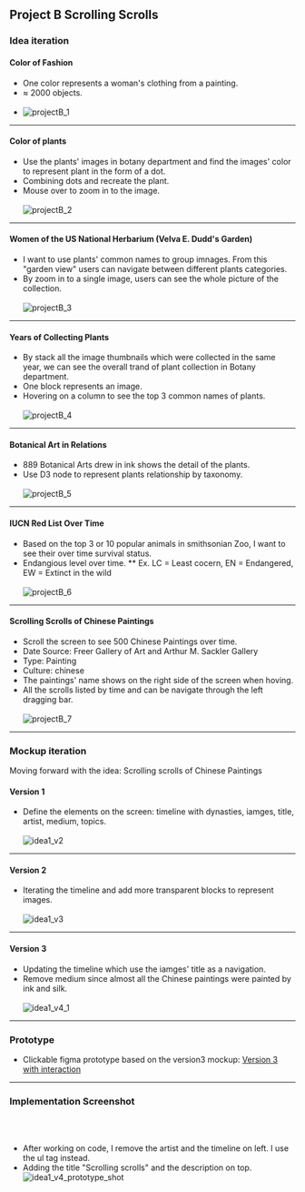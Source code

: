 ## Project B Scrolling Scrolls
### Idea iteration
#### Color of Fashion
* One color represents a woman's clothing from a painting.
* ≈ 2000 objects.
<br></br>
* ![projectB_1](https://user-images.githubusercontent.com/6037803/138577449-edc0d1ba-690c-41bc-bccd-8118a63f37c1.jpg)
- - - -
#### Color of plants
* Use the plants' images in botany department and find the images' color to represent plant in the form of a dot.
* Combining dots and recreate the plant.
* Mouse over to zoom in to the image.
<br></br>
  ![projectB_2](https://user-images.githubusercontent.com/6037803/138577508-b1bda20f-5f41-481a-9b80-c60a16780e7c.jpg)
- - - -
#### Women of the US National Herbarium (Velva E. Dudd's Garden)
* I want to use plants' common names to group imnages. From this "garden view" users can navigate between different plants categories.
* By zoom in to a single image, users can see the whole picture of the collection.
<br></br>
  ![projectB_3](https://user-images.githubusercontent.com/6037803/138577512-ac8edea4-a572-4ae4-a727-675648d9549d.jpg)
- - - -
#### Years of Collecting Plants
* By stack all the image thumbnails which were collected in the same year, we can see the overall trand of plant collection in Botany department.
* One block represents an image.
* Hovering on a column to see the top 3 common names of plants.
<br></br>
  ![projectB_4](https://user-images.githubusercontent.com/6037803/138577515-9cd00505-0804-41c3-96b1-27257cc1ea1d.jpg)
- - - -
#### Botanical Art in Relations
* 889 Botanical Arts drew in ink shows the detail of the plants.
* Use D3 node to represent plants relationship by taxonomy.
<br></br>
  ![projectB_5](https://user-images.githubusercontent.com/6037803/138577516-9f81b23c-0d28-4238-ab1a-1899e765341f.jpg)
- - - -
#### IUCN Red List Over Time
* Based on the top 3 or 10 popular animals in smithsonian Zoo, I want to see their over time survival status.
* Endangious level over time.
** Ex. LC = Least cocern, EN = Endangered, EW = Extinct in the wild
  <br></br>
  ![projectB_6](https://user-images.githubusercontent.com/6037803/138577517-c3e1d4f7-9b95-4a1d-b418-a4a387819007.jpg)
- - - -
#### Scrolling Scrolls of Chinese Paintings
* Scroll the screen to see 500 Chinese Paintings over time.
* Date Source: Freer Gallery of Art and Arthur M. Sackler Gallery
* Type: Painting
* Culture: chinese
* The paintings' name shows on the right side of the screen when hoving.
* All the scrolls listed by time and can be navigate through the left dragging bar.
  <br></br>
  ![projectB_7](https://user-images.githubusercontent.com/6037803/138577518-43479d46-328c-4f1c-81f2-166ad9fef21f.jpg)
- - - -
### Mockup iteration
Moving forward with the idea: Scrolling scrolls of Chinese Paintings 

#### Version 1
* Define the elements on the screen: timeline with dynasties, iamges, title, artist, medium, topics.
<br></br>
![idea1_v2](https://user-images.githubusercontent.com/6037803/138578319-05dfb759-e1eb-4053-baf7-3ff0d578c2d9.png)
- - - -
#### Version 2
* Iterating the timeline and add more transparent blocks to represent images.
<br></br>
![idea1_v3](https://user-images.githubusercontent.com/6037803/138578320-71934e2b-c000-4447-8949-a6a2b568cccd.png)
- - - -
#### Version 3
* Updating the timeline which use the iamges' title as a navigation.
* Remove medium since almost all the Chinese paintings were painted by ink and silk. 
<br></br>
![idea1_v4_1](https://user-images.githubusercontent.com/6037803/138578321-2dfaf68e-72e6-4ffe-9fe5-0adbfec86096.png)
- - - -
### Prototype
* Clickable figma prototype based on the version3 mockup:
[Version 3 with interaction](https://www.figma.com/proto/GM5z2EksfVAiYP5HPmiwDR/Project-B?page-id=0%3A1&node-id=147%3A383&viewport=284%2C48%2C0.25&scaling=contain&starting-point-node-id=119%3A239)
- - - -
### Implementation Screenshot
<br></br>
* After working on code, I remove the artist and the timeline on left. I use the ul tag instead.
* Adding the title "Scrolling scrolls" and the description on top.
![idea1_v4_prototype_shot](https://user-images.githubusercontent.com/6037803/139563329-bce9bb50-9c6f-42cb-9df8-a9629ae170f6.png)


